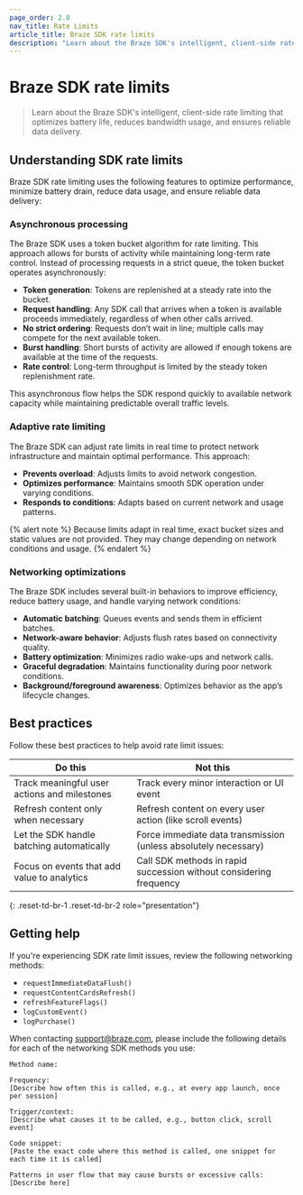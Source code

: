 ```yaml
---
page_order: 2.0
nav_title: Rate Limits
article_title: Braze SDK rate limits
description: "Learn about the Braze SDK's intelligent, client-side rate limiting that optimizes battery life, reduces bandwidth usage, and ensures reliable data delivery."
---
```


# Braze SDK rate limits

> Learn about the Braze SDK's intelligent, client-side rate limiting that optimizes battery life, reduces bandwidth usage, and ensures reliable data delivery.

## Understanding SDK rate limits

Braze SDK rate limiting uses the following features to optimize performance, minimize battery drain, reduce data usage, and ensure reliable data delivery:

### Asynchronous processing

The Braze SDK uses a token bucket algorithm for rate limiting. This approach allows for bursts of activity while maintaining long-term rate control. Instead of processing requests in a strict queue, the token bucket operates asynchronously:

- **Token generation**: Tokens are replenished at a steady rate into the bucket.
- **Request handling**: Any SDK call that arrives when a token is available proceeds immediately, regardless of when other calls arrived.
- **No strict ordering**: Requests don’t wait in line; multiple calls may compete for the next available token.
- **Burst handling**: Short bursts of activity are allowed if enough tokens are available at the time of the requests.
- **Rate control**: Long-term throughput is limited by the steady token replenishment rate.

This asynchronous flow helps the SDK respond quickly to available network capacity while maintaining predictable overall traffic levels.

### Adaptive rate limiting

The Braze SDK can adjust rate limits in real time to protect network infrastructure and maintain optimal performance. This approach:

- **Prevents overload**: Adjusts limits to avoid network congestion.
- **Optimizes performance**: Maintains smooth SDK operation under varying conditions.
- **Responds to conditions**: Adapts based on current network and usage patterns.

{% alert note %}
Because limits adapt in real time, exact bucket sizes and static values are not provided. They may change depending on network conditions and usage.
{% endalert %}

### Networking optimizations

The Braze SDK includes several built-in behaviors to improve efficiency, reduce battery usage, and handle varying network conditions:

- **Automatic batching**: Queues events and sends them in efficient batches.
- **Network-aware behavior**: Adjusts flush rates based on connectivity quality.
- **Battery optimization**: Minimizes radio wake-ups and network calls.
- **Graceful degradation**: Maintains functionality during poor network conditions.
- **Background/foreground awareness**: Optimizes behavior as the app’s lifecycle changes.

## Best practices

Follow these best practices to help avoid rate limit issues:

| Do this | Not this |
| --- | --- |
| Track meaningful user actions and milestones | Track every minor interaction or UI event |
| Refresh content only when necessary | Refresh content on every user action (like scroll events) |
| Let the SDK handle batching automatically | Force immediate data transmission (unless absolutely necessary) |
| Focus on events that add value to analytics | Call SDK methods in rapid succession without considering frequency |
{: .reset-td-br-1 .reset-td-br-2 role="presentation"}

## Getting help

If you're experiencing SDK rate limit issues, review the following networking methods:

- `requestImmediateDataFlush()`
- `requestContentCardsRefresh()`
- `refreshFeatureFlags()`
- `logCustomEvent()`
- `logPurchase()`

When contacting [support@braze.com](mailto:support@braze.com), please include the following details for each of the networking SDK methods you use:

```plaintext
Method name:

Frequency:
[Describe how often this is called, e.g., at every app launch, once per session]

Trigger/context:
[Describe what causes it to be called, e.g., button click, scroll event]

Code snippet:  
[Paste the exact code where this method is called, one snippet for each time it is called]

Patterns in user flow that may cause bursts or excessive calls:
[Describe here]
```
